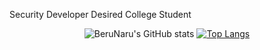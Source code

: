 Security Developer Desired College Student

<div align="center">

![BeruNaru's GitHub stats](https://github-readme-stats.vercel.app/api?username=BeruNaru&show_icons=true&bg_color=00000000)
 [![Top Langs](https://github-readme-stats.vercel.app/api/top-langs/?username=BeruNaru)](https://github.com/BeruNaru/github-readme-stats)

</div>
